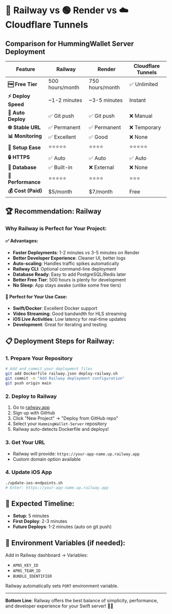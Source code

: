# 🚂 Railway vs 🟢 Render vs ☁️ Cloudflare Tunnels

## Comparison for HummingWallet Server Deployment

| Feature | Railway | Render | Cloudflare Tunnels |
|---------|---------|--------|--------------------|
| **🆓 Free Tier** | 500 hours/month | 750 hours/month | ✅ Unlimited |
| **⚡ Deploy Speed** | ~1-2 minutes | ~3-5 minutes | Instant |
| **🔄 Auto Deploy** | ✅ Git push | ✅ Git push | ❌ Manual |
| **🌐 Stable URL** | ✅ Permanent | ✅ Permanent | ❌ Temporary |
| **📊 Monitoring** | ✅ Excellent | ✅ Good | ❌ None |
| **🔧 Setup Ease** | ⭐⭐⭐⭐⭐ | ⭐⭐⭐⭐ | ⭐⭐⭐⭐⭐ |
| **🔒 HTTPS** | ✅ Auto | ✅ Auto | ✅ Auto |
| **💾 Database** | ✅ Built-in | ❌ External | ❌ None |
| **🏃 Performance** | ⭐⭐⭐⭐⭐ | ⭐⭐⭐⭐ | ⭐⭐⭐ |
| **💰 Cost (Paid)** | $5/month | $7/month | Free |

## 🏆 **Recommendation: Railway**

### Why Railway is Perfect for Your Project:

#### ✅ **Advantages:**
- **Faster Deployments**: 1-2 minutes vs 3-5 minutes on Render
- **Better Developer Experience**: Cleaner UI, better logs
- **Auto-scaling**: Handles traffic spikes automatically
- **Railway CLI**: Optional command-line deployment
- **Database Ready**: Easy to add PostgreSQL/Redis later
- **Better Free Tier**: 500 hours is plenty for development
- **No Sleep**: App stays awake (unlike some free tiers)

#### 🚀 **Perfect for Your Use Case:**
- **Swift/Docker**: Excellent Docker support
- **Video Streaming**: Good bandwidth for HLS streaming
- **iOS Live Activities**: Low latency for real-time updates
- **Development**: Great for iterating and testing

## 📋 **Deployment Steps for Railway:**

### 1. **Prepare Your Repository**
```bash
# Add and commit your deployment files
git add Dockerfile railway.json deploy-railway.sh
git commit -m "Add Railway deployment configuration"
git push origin main
```

### 2. **Deploy to Railway**
1. Go to [railway.app](https://railway.app)
2. Sign up with GitHub
3. Click "New Project" → "Deploy from GitHub repo"
4. Select your `HummingWallet-Server` repository
5. Railway auto-detects Dockerfile and deploys!

### 3. **Get Your URL**
- Railway will provide: `https://your-app-name.up.railway.app`
- Custom domain option available

### 4. **Update iOS App**
```bash
./update-ios-endpoints.sh
# Enter: https://your-app-name.up.railway.app
```

## 🎯 **Expected Timeline:**
- **Setup**: 5 minutes
- **First Deploy**: 2-3 minutes  
- **Future Deploys**: 1-2 minutes (auto on git push)

## 🔧 **Environment Variables (if needed):**
Add in Railway dashboard → Variables:
- `APNS_KEY_ID`
- `APNS_TEAM_ID`
- `BUNDLE_IDENTIFIER`

Railway automatically sets `PORT` environment variable.

---

**Bottom Line**: Railway offers the best balance of simplicity, performance, and developer experience for your Swift server! 🚂💨
